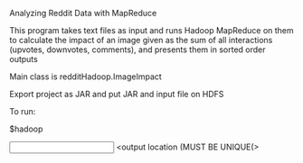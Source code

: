 Analyzing Reddit Data with MapReduce

This program takes text files as input and runs Hadoop MapReduce on them to calculate the impact of an image given as
the sum of all interactions (upvotes, downvotes, comments), and presents them in sorted order outputs

Main class is redditHadoop.ImageImpact

Export project as JAR and put JAR and input file on HDFS

To run:

$hadoop <jar> <main class> <input file> <output location (MUST BE UNIQUE(>

